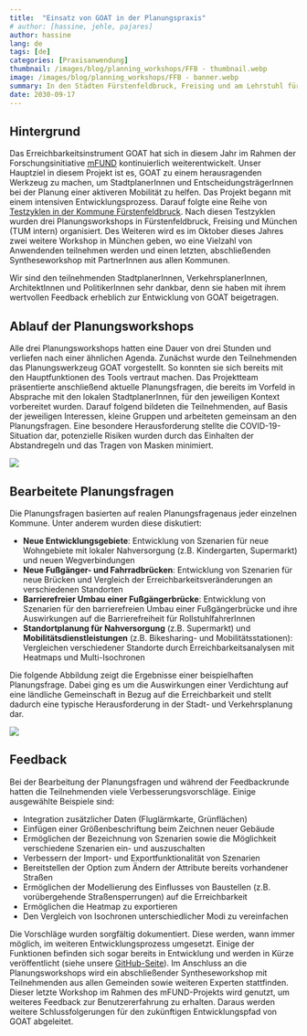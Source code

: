 ```yaml
---
title:  "Einsatz von GOAT in der Planungspraxis"
# author: [hassine, jehle, pajares]
author: hassine
lang: de
tags: [de]
categories: [Praxisanwendung]
thumbnail: /images/blog/planning_workshops/FFB - thumbnail.webp
image: /images/blog/planning_workshops/FFB - banner.webp
summary: In den Städten Fürstenfeldbruck, Freising und am Lehrstuhl für Siedlungsstruktur und Verkehrsplanung (TUM) wurden drei Planungsworkshops organisiert. Experten aus verschiedenen Fachbereichen, u.a. Stadt- und Verkehrsplaner, Architekten und Politiker haben wertvolles Feedback gegeben.
date: 2030-09-17
---
```

## Hintergrund

Das Erreichbarkeitsinstrument GOAT hat sich in diesem Jahr im Rahmen der Forschungsinitiative [mFUND](https://www.bmvi.de/DE/Themen/Digitales/mFund/Ueberblick/ueberblick.html) kontinuierlich weiterentwickelt. Unser Hauptziel in diesem Projekt ist es, GOAT zu einem herausragenden Werkzeug zu machen, um StadtplanerInnen und EntscheidungsträgerInnen bei der Planung einer aktiveren Mobilität zu helfen. Das Projekt begann mit einem intensiven Entwicklungsprozess. Darauf folgte eine Reihe von [Testzyklen in der Kommune Fürstenfeldbruck](../2020-05-25-testcycles). Nach diesen Testzyklen wurden drei Planungsworkshops in Fürstenfeldbruck, Freising und München (TUM intern) organisiert. Des Weiteren wird es im Oktober dieses Jahres zwei weitere Workshop in München geben, wo eine Vielzahl von Anwendenden teilnehmen werden und einen letzten, abschließenden Syntheseworkshop mit PartnerInnen aus allen Kommunen. 

Wir sind den teilnehmenden StadtplanerInnen, VerkehrsplanerInnen, ArchitektInnen und PolitikerInnen sehr dankbar, denn sie haben mit ihrem wertvollen Feedback erheblich zur Entwicklung von GOAT beigetragen. 

## Ablauf der Planungsworkshops

Alle drei Planungsworkshops hatten eine Dauer von drei Stunden und verliefen nach einer ähnlichen Agenda. Zunächst wurde den Teilnehmenden das Planungswerkzeug GOAT vorgestellt. 
So konnten sie sich bereits mit den Hauptfunktionen des Tools vertraut machen. Das Projektteam präsentierte anschließend aktuelle Planungsfragen, die bereits im Vorfeld in Absprache mit den lokalen StadtplanerInnen, für den jeweiligen Kontext vorbereitet wurden.
Darauf folgend bildeten die Teilnehmenden, auf Basis der jeweiligen Interessen, kleine Gruppen und arbeiteten gemeinsam an den Planungsfragen. Eine besondere Herausforderung stellte die COVID-19-Situation dar, potenzielle Risiken wurden durch das Einhalten der Abstandregeln und das Tragen von Masken minimiert.

![](/images/blog/planning_workshops/images_FR_FFB.png)

## Bearbeitete Planungsfragen

Die Planungsfragen basierten auf realen Planungsfragenaus jeder einzelnen Kommune. Unter anderem wurden diese diskutiert:
- **Neue Entwicklungsgebiete**: Entwicklung von Szenarien für neue Wohngebiete mit lokaler Nahversorgung (z.B. Kindergarten, Supermarkt) und neuen Wegverbindungen
- **Neue Fußgänger- und Fahrradbrücken**: Entwicklung von Szenarien für neue Brücken und Vergleich der Erreichbarkeitsveränderungen an verschiedenen Standorten
- **Barrierefreier Umbau einer Fußgängerbrücke**: Entwicklung von Szenarien für den barrierefreien Umbau einer Fußgängerbrücke und ihre Auswirkungen auf die Barrierefreiheit für RollstuhlfahrerInnen
- **Standortplanung für Nahversorgung** (z.B. Supermarkt) und **Mobilitätsdienstleistungen** (z.B. Bikesharing- und Mobilitätsstationen): Vergleichen verschiedener Standorte durch Erreichbarkeitsanalysen mit Heatmaps und Multi-Isochronen

Die folgende Abbildung zeigt die Ergebnisse einer beispielhaften Planungsfrage. Dabei ging es um die Auswirkungen einer Verdichtung auf eine ländliche Gemeinschaft in Bezug auf die Erreichbarkeit und stellt dadurch eine typische Herausforderung in der Stadt- und Verkehrsplanung dar.

![](/images/blog/planning_workshops/Blogpost_planning_workshop_graphic_de.png)

## Feedback

Bei der Bearbeitung der Planungsfragen und während der Feedbackrunde hatten die Teilnehmenden viele Verbesserungsvorschläge. 
Einige ausgewählte Beispiele sind:
- Integration zusätzlicher Daten (Fluglärmkarte, Grünflächen)
- Einfügen einer Größenbeschriftung beim Zeichnen neuer Gebäude
- Ermöglichen der Bezeichnung von Szenarien sowie die Möglichkeit verschiedene Szenarien ein- und auszuschalten
- Verbessern der Import- und Exportfunktionalität von Szenarien
- Bereitstellen der Option zum Ändern der Attribute bereits vorhandener Straßen
- Ermöglichen der Modellierung des Einflusses von Baustellen (z.B. vorübergehende Straßensperrungen) auf die Erreichbarkeit
- Ermöglichen die Heatmap zu exportieren
- Den Vergleich von Isochronen unterschiedlicher Modi zu vereinfachen

Die Vorschläge wurden sorgfältig dokumentiert. Diese werden, wann immer möglich, im weiteren Entwicklungsprozess umgesetzt. Einige der Funktionen befinden sich sogar bereits in Entwicklung und werden in Kürze veröffentlicht (siehe unsere [GitHub-Seite](https://github.com/goat-community/goat)). Im Anschluss an die Planungsworkshops wird ein abschließender Syntheseworkshop mit Teilnehmenden aus allen Gemeinden sowie weiteren Experten stattfinden. Dieser letzte Workshop im Rahmen des mFUND-Projekts wird genutzt, um weiteres Feedback zur Benutzererfahrung zu erhalten. Daraus werden weitere Schlussfolgerungen für den zukünftigen Entwicklungspfad von GOAT abgeleitet.